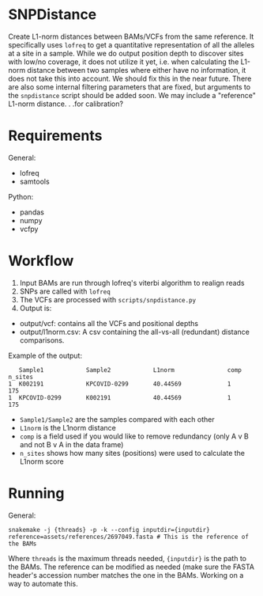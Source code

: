 # SNPDistance

Create L1-norm distances between BAMs/VCFs from the same reference.  It specifically uses `lofreq` to get a quantitative representation of all the alleles at a site in a sample. While we do output position depth to discover sites with low/no coverage, it does not utilize it yet, i.e. when calculating the L1-norm distance between two samples where either have no information, it does not take this into account.  We should fix this in the near future.  There are also some internal filtering parameters that are fixed, but arguments to the `snpdistance` script should be added soon. We may include a "reference" L1-norm distance. . .for calibration?


# Requirements


General:

- lofreq
- samtools

Python:

- pandas
- numpy
- vcfpy



# Workflow

1. Input BAMs are run through lofreq's viterbi algorithm to realign reads
2. SNPs are called with `lofreq`
3. The VCFs are processed with `scripts/snpdistance.py`
4. Output is:
- output/vcf: contains all the VCFs and positional depths
- output/l1norm.csv: A csv containing the all-vs-all (redundant) distance comparisons. 




Example of the output:
```
   Sample1            Sample2            L1norm               comp  n_sites
1  K002191            KPCOVID-0299       40.44569             1     175
1  KPCOVID-0299       K002191            40.44569             1     175
```

- `Sample1/Sample2` are the samples compared with each other
- `L1norm` is the L1norm distance
- `comp` is a field used if you would like to remove redundancy (only A v B and not B v A in the data frame)
- `n_sites` shows how many sites (positions) were used to calculate the L1norm score


# Running

General:

`snakemake -j {threads} -p -k --config inputdir={inputdir} reference=assets/references/2697049.fasta # This is the reference of the BAMs`

Where `threads` is the maximum threads needed, `{inputdir}` is the path to the BAMs. The reference can be modified as needed (make sure the FASTA header's accession number matches the one in the BAMs. Working on a way to automate this.


